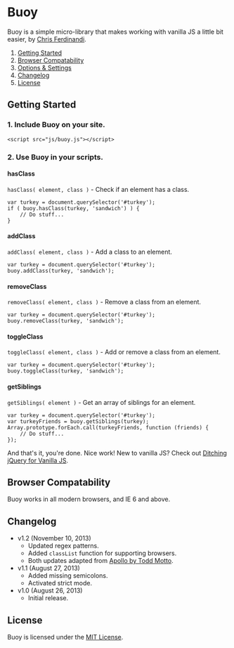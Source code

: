 # Buoy
Buoy is a simple micro-library that makes working with vanilla JS a little bit easier, by [Chris Ferdinandi](http://gomakethings.com).

1. [Getting Started](#getting-started)
2. [Browser Compatability](#browser-compatability)
3. [Options & Settings](#options-and-settings)
4. [Changelog](#changelog)
5. [License](#license)



## Getting Started

### 1. Include Buoy on your site.

	<script src="js/buoy.js"></script>

### 2. Use Buoy in your scripts.

#### hasClass

`hasClass( element, class )` - Check if an element has a class.

	var turkey = document.querySelector('#turkey');
	if ( buoy.hasClass(turkey, 'sandwich') ) {
	    // Do stuff...
	}

#### addClass

`addClass( element, class )` - Add a class to an element.

	var turkey = document.querySelector('#turkey');
	buoy.addClass(turkey, 'sandwich');

#### removeClass

`removeClass( element, class )` - Remove a class from an element.

	var turkey = document.querySelector('#turkey');
	buoy.removeClass(turkey, 'sandwich');

#### toggleClass

`toggleClass( element, class )` - Add or remove a class from an element.

	var turkey = document.querySelector('#turkey');
	buoy.toggleClass(turkey, 'sandwich');

#### getSiblings

`getSiblings( element )` - Get an array of siblings for an element.

	var turkey = document.querySelector('#turkey');
	var turkeyFriends = buoy.getSiblings(turkey);
	Array.prototype.forEach.call(turkeyFriends, function (friends) {
	    // Do stuff...
	});

And that's it, you're done. Nice work! New to vanilla JS? Check out [Ditching jQuery for Vanilla JS](http://gomakethings.com/ditching-jquery-for-vanilla-js/).



## Browser Compatability

Buoy works in all modern browsers, and IE 6 and above.



## Changelog
* v1.2 (November 10, 2013)
  * Updated regex patterns.
  * Added `classList` function for supporting browsers.
  * Both updates adapted from [Apollo by Todd Motto](https://github.com/toddmotto/apollo).
* v1.1 (August 27, 2013)
  * Added missing semicolons.
  * Activated strict mode.
* v1.0 (August 26, 2013)
  * Initial release.



## License
Buoy is licensed under the [MIT License](http://gomakethings.com/mit/).
